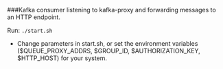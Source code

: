 ###Kafka consumer listening to kafka-proxy and forwarding messages to an HTTP endpoint.

Run: `./start.sh`

* Change parameters in start.sh, or set the environment variables ($QUEUE_PROXY_ADDRS, $GROUP_ID, $AUTHORIZATION_KEY, $HTTP_HOST) for your system.
